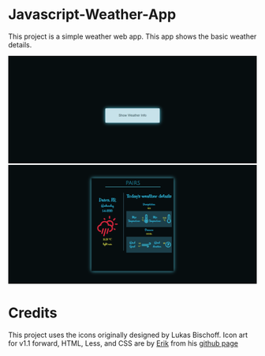 # Javascript-Weather-App

This project is a simple weather web app. This app shows the basic weather details.

![alt text](https://raw.githubusercontent.com/sauravk7077/Javascript-Weather-App/master/display2.png)
![alt text](https://raw.githubusercontent.com/sauravk7077/Javascript-Weather-App/master/display.png)


# Credits
This project uses the icons originally designed by Lukas Bischoff. Icon art for v1.1 forward, HTML, Less, and CSS are by [Erik](https://github.com/erikflowers) from his [github page](https://github.com/erikflowers/weather-icons)


